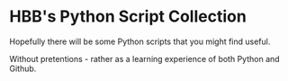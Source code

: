 # HBB's Python Script Collection

Hopefully there will be some Python scripts that you might find useful.

Without pretentions - rather as a learning experience of both Python and Github.
